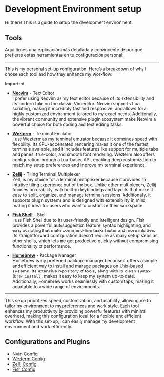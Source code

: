 # Development Environment setup

Hi there! This is a guide to setup the development environment.

## Tools

Aquí tienes una explicación más detallada y convincente de por qué prefieres estas herramientas en tu configuración personal:

---

This is my personal set-up configuration. Here’s a breakdown of why I chose each tool and how they enhance my workflow:

> [!IMPORTANT]
> - [**Neovim**](https://neovim.io/) - Text Editor  
>   I prefer using Neovim as my text editor because of its extensibility and its modern take on the classic Vim editor. Neovim supports Lua scripting, making it incredibly fast and responsive, and allows for a highly customized environment tailored to my exact needs. Additionally, the vibrant community and extensive plugin ecosystem make Neovim a powerful choice for both coding and text editing tasks.
>
> - [**Wezterm**](https://wezfurlong.org/wezterm/) - Terminal Emulator  
>   I use Wezterm as my terminal emulator because it combines speed with flexibility. Its GPU-accelerated rendering makes it one of the fastest terminals available, and it includes features like support for multiple tabs and panes, true-color, and smooth font rendering. Wezterm also offers configuration through a Lua-based API, enabling deep customization to match my setup preferences and improve my terminal experience.
>
> - [**Zellij**](https://zellij.dev/) - Tiling Terminal Multiplexer  
>   Zellij is my choice for a terminal multiplexer because it provides an intuitive tiling experience out of the box. Unlike other multiplexers, Zellij focuses on usability, with built-in keybindings and layouts that make it easy to split, organize, and manage terminal sessions. Additionally, it supports plugin systems and is designed with extensibility in mind, making it ideal for users who want to customize their workspace.
>
> - [**Fish Shell**](https://fishshell.com/) - Shell  
>   I use Fish Shell due to its user-friendly and intelligent design. Fish provides a powerful autosuggestion feature, syntax highlighting, and easy scripting that make command-line tasks faster and more intuitive. Its straightforward configuration doesn’t require as many setup steps as other shells, which lets me get productive quickly without compromising functionality or performance.
>
> - [**Homebrew**](https://brew.sh/) - Package Manager  
>   Homebrew is my preferred package manager because it offers a simple and efficient way to install and manage packages on Unix-based systems. Its extensive repository of tools, along with its clean syntax (`brew install`), makes it easy to keep my system up-to-date. Additionally, Homebrew works seamlessly with custom taps, making it adaptable to a wide range of environments.

---

This setup prioritizes speed, customization, and usability, allowing me to tailor my environment to my preferences and work style. Each tool enhances my productivity by providing powerful features with minimal overhead, making this configuration ideal for a flexible and efficient workflow.
With this set-up, I can easily manage my development environment and work efficiently.

## Configurations and Plugins

- [Nvim Config](nvim)
- [Wezterm Config](wezterm)
- [Zellij Config](zellij)
- [Fish Config](fish)
